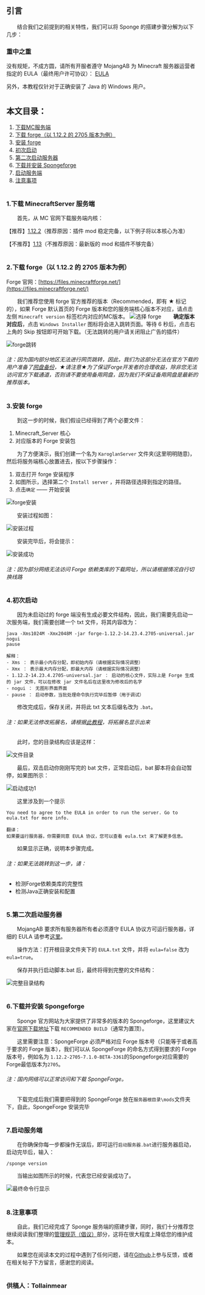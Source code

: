 ## 引言
&emsp;&emsp;结合我们之前提到的相关特性，我们可以将 Sponge 的搭建步骤分解为以下几步：
### 重中之重
没有规矩，不成方圆，请所有开服者遵守 MojangAB 为 Minecraft 服务器运营者指定的 EULA（最终用户许可协议）：
[EULA](https://account.mojang.com/documents/minecraft_eula)

另外，本教程仅针对于正确安装了 Java 的 Windows 用户。

#
## 本文目录：
1. [下载MC服务端](#1下载-minecraftserver-服务端)
2. [下载 forge（以 1.12.2 的 2705 版本为例）](#2下载-forge以-1122-的-2705-版本为例)
3. [安装 forge](#3安装-forge)
4. [初次启动](#4初次启动)
5. [第二次启动服务器](#5第二次启动服务器)
6. [下载并安装 Spongeforge](#6下载并安装-spongeforge)
7. [启动服务端](#7启动服务端)
8. [注意事项](#8注意事项)
#

### 1.下载 MinecraftServer 服务端
&emsp;&emsp;首先，从 MC 官网下载服务端内核：

【推荐】[1.12.2](http://s3.amazonaws.com/Minecraft.Download/versions/1.12.2/minecraft_server.1.12.2.jar)（推荐原因：插件 mod 稳定完备，以下例子将以本核心为准）

【不推荐】[1.13](https://launcher.mojang.com/mc/game/1.13/server/d0caafb8438ebd206f99930cfaecfa6c9a13dca0/server.jar)（不推荐原因：最新版的 mod 和插件不够完备）

#

### 2.下载 forge（以 1.12.2 的 2705 版本为例）
Forge 官网：[https://files.minecraftforge.net/](https://files.minecraftforge.net/)

&emsp;&emsp;我们推荐您使用 forge 官方推荐的版本（Recommended，即有 ★ 标记的），如果 Forge 默认首页的 Forge 版本和您的服务端核心版本不对应，请点击左侧 `Minecraft version` 标签栏内对应的MC版本。
![选择 forge ](https://github.com/Tollainmear/Guide-book-for-sponginism-survivors/blob/master/%E5%9B%BE%E4%BE%8B/%E6%90%AD%E5%BB%BASponge%E6%9C%8D%E5%8A%A1%E7%AB%AF/%E4%B8%8B%E8%BD%BDforge.png?raw=true)
&emsp;&emsp;**确定版本对应后**，点击 `Windows Installer` 图标将会进入跳转页面。等待 6 秒后，点击右上角的 Skip 按钮即可开始下载。（无法跳转的用户请关闭阻止广告的插件）

![forge跳转](https://raw.githubusercontent.com/Tollainmear/Guide-book-for-sponginism-survivors/master/%E5%9B%BE%E4%BE%8B/%E6%90%AD%E5%BB%BASponge%E6%9C%8D%E5%8A%A1%E7%AB%AF/forge%E4%B8%8B%E8%BD%BD-%E8%B7%B3%E8%BD%AC%E7%95%8C%E9%9D%A2.png)

###### 注：因为国内部分地区无法进行网页跳转，因此，我们为这部分无法在官方下载的用户准备了[网盘备份](https://pan.baidu.com/s/1bMcI0wJ16lbAI-Xfbvb4Wg)，★请注意★为了保证Forge开发者的合理收益，除非您无法访问官方下载通道，否则请不要使用备用网盘，因为我们不保证备用网盘是最新的推荐版本。

#

### 3.安装 forge
&emsp;&emsp;到这一步的时候，我们假设已经得到了两个必要文件：
1. Minecraft_Server 核心
2. 对应版本的 Forge 安装包

&emsp;&emsp;为了方便演示，我们创建一个名为 `KaroglanServer` 文件夹(这里明明随意)，然后将服务端核心放置进去，按以下步骤操作：
1. 双击打开 forge 安装程序
2. 如图所示，选择第二个 `Install server` ，并将路径选择到指定的路径。
3. 点击`确定` —— 开始安装

![forge安装](https://raw.githubusercontent.com/Tollainmear/Guide-book-for-sponginism-survivors/master/%E5%9B%BE%E4%BE%8B/%E6%90%AD%E5%BB%BASponge%E6%9C%8D%E5%8A%A1%E7%AB%AF/forge%E5%AE%89%E8%A3%85.png)

&emsp;&emsp;安装过程如图：

![安装过程](https://raw.githubusercontent.com/Tollainmear/Guide-book-for-sponginism-survivors/master/%E5%9B%BE%E4%BE%8B/%E6%90%AD%E5%BB%BASponge%E6%9C%8D%E5%8A%A1%E7%AB%AF/forge%E5%AE%89%E8%A3%85-%E7%95%8C%E9%9D%A2.png)

&emsp;&emsp;安装完毕后，将会提示：

![安装成功](https://raw.githubusercontent.com/Tollainmear/Guide-book-for-sponginism-survivors/master/%E5%9B%BE%E4%BE%8B/%E6%90%AD%E5%BB%BASponge%E6%9C%8D%E5%8A%A1%E7%AB%AF/forge%E5%AE%89%E8%A3%85-%E6%88%90%E5%8A%9F.png)

###### 注：因为部分网络无法访问 Forge 依赖类库的下载网址，所以请根据情况自行切换线路

#

### 4.初次启动
&emsp;&emsp;因为未启动过的 forge 端没有生成必要文件结构，因此，我们需要先启动一次服务端，我们需要创建一个 txt 文件，将其内容改为：

```
java -Xms1024M -Xmx2048M -jar forge-1.12.2-14.23.4.2705-universal.jar nogui
pause
```

```
解释：
- Xms ： 表示最小内存分配，即初始内存（请根据实际情况调整）
- Xmx ： 表示最大内存分配，即最大内存（请根据实际情况调整）
- 1.12.2-14.23.4.2705-universal.jar ： 启动的核心文件，实际上是 Forge 生成的 jar 文件，可以在修改 jar 文件名后在这里改为修改后的名字
- nogui ： 无图形界面界面
- pause ： 启动参数，当批处理命令执行完毕后暂停（用于调试）
```

&emsp;&emsp;修改完成后，保存关闭，并将此 txt 文本后缀名改为 `.bat`。

###### 注：如果无法修改拓展名，请根据[此教程](https://jingyan.baidu.com/article/b7001fe14f5cbe0e7282ddf5.html)，将拓展名显示出来

&emsp;&emsp;此时，您的目录结构应该是这样：

![文件目录](https://raw.githubusercontent.com/Tollainmear/Guide-book-for-sponginism-survivors/master/%E5%9B%BE%E4%BE%8B/%E6%90%AD%E5%BB%BASponge%E6%9C%8D%E5%8A%A1%E7%AB%AF/%E5%90%AF%E5%8A%A8%E5%89%8D.png)

&emsp;&emsp;最后，双击启动你刚刚写完的 bat 文件，正常启动后，bat 脚本将会自动暂停，如果图所示：

![启动成功1](https://raw.githubusercontent.com/Tollainmear/Guide-book-for-sponginism-survivors/master/%E5%9B%BE%E4%BE%8B/%E6%90%AD%E5%BB%BASponge%E6%9C%8D%E5%8A%A1%E7%AB%AF/%E5%90%AF%E5%8A%A8%E5%90%8E.png)

&emsp;&emsp;这里涉及到一个提示
```
You need to agree to the EULA in order to run the server. Go to eula.txt for more info.
```

```
翻译：
如果要运行服务器，你需要同意 EULA 协议，您可以查看 eula.txt 来了解更多信息。
```

&emsp;&emsp;如果显示正确，说明本步骤完成。

###### 注：如果无法跳转到这一步，请：
- 检测Forge依赖类库的完整性
- 检测Java正确安装和配置

#

### 5.第二次启动服务器
&emsp;&emsp;MojangAB 要求所有服务器所有者必须遵守 EULA 协议方可运行服务器，详细的 EULA 请参考[这里](https://account.mojang.com/documents/minecraft_eula)。

&emsp;&emsp;操作方法：打开根目录文件夹下的 `EULA.txt` 文件，并将 `eula=false` 改为 `eula=true`。

&emsp;&emsp;保存并执行启动脚本.bat 后，最终将得到完整的文件结构：

![完整目录结构](https://raw.githubusercontent.com/Tollainmear/Guide-book-for-sponginism-survivors/master/%E5%9B%BE%E4%BE%8B/%E6%90%AD%E5%BB%BASponge%E6%9C%8D%E5%8A%A1%E7%AB%AF/%E7%AC%AC%E4%BA%8C%E6%AC%A1%E5%90%AF%E5%8A%A8%E5%AE%8C%E6%88%90.png)

#

### 6.下载并安装 Spongeforge
&emsp;&emsp;Sponge 官方网站为大家提供了非常多的版本的 Spongeforge，这里建议大家在[官网下载地址](https://www.spongepowered.org/downloads/spongeforge/stable/1.12.2)下载 `RECOMMENDED BUILD`（通常为置顶）。

&emsp;&emsp;这里需要注意：SpongeForge 必须严格对应 Forge 版本号（只能等于或者高于要求的 Forge 版本），我们可以从 SpongeForge 的命名方式得到要求的 Forge 版本号，例如名为 `1.12.2-2705-7.1.0-BETA-3361`的Spongeforge对应需要的Forge最低版本为`2705`。

###### 注：国内网络可以正常访问和下载 SpongeForge。

&emsp;&emsp;下载完成后我们需要把得到的 SpongeForge 放在`服务器根目录\mods`文件夹下，自此，SpongeForge 安装完毕

#

### 7.启动服务端
&emsp;&emsp;在你确保你每一步都操作无误后，即可运行`启动服务器.bat`进行服务器启动，启动完毕后，输入：
```
/sponge version
```
&emsp;&emsp;当输出如图所示的时候，代表您已经安装成功了。

![最终命令行显示](https://raw.githubusercontent.com/Tollainmear/Guide-book-for-sponginism-survivors/master/%E5%9B%BE%E4%BE%8B/%E6%90%AD%E5%BB%BASponge%E6%9C%8D%E5%8A%A1%E7%AB%AF/%E6%9C%80%E7%BB%88%E5%91%BD%E4%BB%A4%E8%A1%8C%E6%98%BE%E7%A4%BA.png)

#

### 8.注意事项
&emsp;&emsp;自此，我们已经完成了 Sponge 服务端的搭建步骤，同时，我们十分推荐您继续阅读我们整理的[管理规范（倡议）](未完成)部分，这将在很大程度上降低您的维护成本。

&emsp;&emsp;如果您在阅读本文的过程中遇到了任何问题，请在[Github](https://github.com/Tollainmear/Guide-book-for-sponginism-survivors/issues)上参与反馈，或者在相关帖子下方留言，感谢您的阅读。

#

### 供稿人：Tollainmear